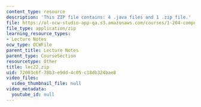 ```yaml
---
content_type: resource
description: 'This ZIP file contains: 4 .java files and 1 .zip file.'
file: https://ol-ocw-studio-app-qa.s3.amazonaws.com/courses/1-204-computer-algorithms-in-systems-engineering-spring-2010/72003c6f78b3e9dd4c05c18db324bae8_lec22.zip
file_type: application/zip
learning_resource_types:
- Lecture Notes
ocw_type: OCWFile
parent_title: Lecture Notes
parent_type: CourseSection
resourcetype: Other
title: lec22.zip
uid: 72003c6f-78b3-e9dd-4c05-c18db324bae8
video_files:
  video_thumbnail_file: null
video_metadata:
  youtube_id: null
---
```

